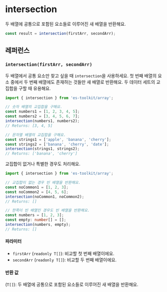 # intersection

두 배열에 공통으로 포함된 요소들로 이루어진 새 배열을 반환해요.

```typescript
const result = intersection(firstArr, secondArr);
```

## 레퍼런스

### `intersection(firstArr, secondArr)`

두 배열에서 공통 요소만 찾고 싶을 때 `intersection`을 사용하세요. 첫 번째 배열의 요소 중에서 두 번째 배열에도 존재하는 것들만 새 배열로 반환해요. 두 데이터 세트의 교집합을 구할 때 유용해요.

```typescript
import { intersection } from 'es-toolkit/array';

// 숫자 배열의 교집합을 구해요.
const numbers1 = [1, 2, 3, 4, 5];
const numbers2 = [3, 4, 5, 6, 7];
intersection(numbers1, numbers2);
// Returns: [3, 4, 5]

// 문자열 배열의 교집합을 구해요.
const strings1 = ['apple', 'banana', 'cherry'];
const strings2 = ['banana', 'cherry', 'date'];
intersection(strings1, strings2);
// Returns: ['banana', 'cherry']
```

교집합이 없거나 특별한 경우도 처리해요.

```typescript
import { intersection } from 'es-toolkit/array';

// 교집합이 없는 경우 빈 배열을 반환해요.
const noCommon1 = [1, 2, 3];
const noCommon2 = [4, 5, 6];
intersection(noCommon1, noCommon2);
// Returns: []

// 한쪽이 빈 배열인 경우도 빈 배열을 반환해요.
const numbers = [1, 2, 3];
const empty: number[] = [];
intersection(numbers, empty);
// Returns: []
```

#### 파라미터

- `firstArr` (`readonly T[]`): 비교할 첫 번째 배열이에요.
- `secondArr` (`readonly T[]`): 비교할 두 번째 배열이에요.

#### 반환 값

(`T[]`): 두 배열에 공통으로 포함된 요소들로 이루어진 새 배열을 반환해요.
